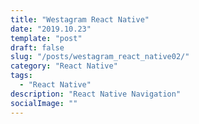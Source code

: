 ```yaml
---
title: "Westagram React Native"
date: "2019.10.23"
template: "post"
draft: false
slug: "/posts/westagram_react_native02/"
category: "React Native"
tags:
  - "React Native"
description: "React Native Navigation"
socialImage: ""
---
```


